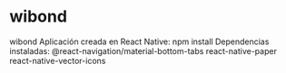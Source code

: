 # wibond

wibond 
Aplicación creada en React Native: 
npm install 
Dependencias instaladas: 
@react-navigation/material-bottom-tabs 
react-native-paper 
react-native-vector-icons
